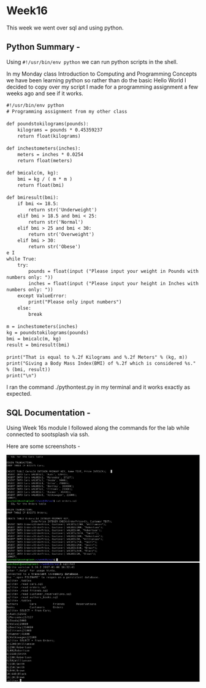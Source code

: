 # Week16

This week we went over sql and using python. 

## Python Summary -  

Using `#!/usr/bin/env python` we can run python scripts in the shell.

In my Monday class Introduction to Computing and Programming Concepts
we have been learning python so rather than do the basic Hello World
I decided to copy over my script I made for a programming assignment
a few weeks ago and see if it works.

```
#!/usr/bin/env python
# Programming assignment from my other class

def poundstokilograms(pounds):
    kilograms = pounds * 0.45359237
    return float(kilograms)

def inchestometers(inches):
    meters = inches * 0.0254
    return float(meters)

def bmicalc(m, kg):
    bmi = kg / ( m * m )
    return float(bmi)

def bmiresult(bmi):
    if bmi <= 18.5:
        return str('Underweight')
    elif bmi > 18.5 and bmi < 25:
        return str('Normal')
    elif bmi > 25 and bmi < 30:
        return str('Overweight')
    elif bmi > 30:
        return str('Obese')
e I
while True:
    try:
        pounds = float(input ("Please input your weight in Pounds with numbers only: "))
        inches = float(input ("Please input your height in Inches with numbers only: "))
    except ValueError:
        print("Please only input numbers")
    else:
        break

m = inchestometers(inches)
kg = poundstokilograms(pounds)
bmi = bmicalc(m, kg)
result = bmiresult(bmi)

print("That is equal to %.2f Kilograms and %.2f Meters" % (kg, m))
print("Giving a Body Mass Index(BMI) of %.2f which is considered %s." % (bmi, result))
print("\n")
```

I ran the command ./pythontest.py in my terminal and it works exactly
as expected.


## SQL Documentation -  

Using Week 16s module I followed along the commands for the lab while
connected to sootsplash via ssh.

Here are some screenshots -

![sql1](pics/sql1.png)
![sql2](pics/sql2.png)



